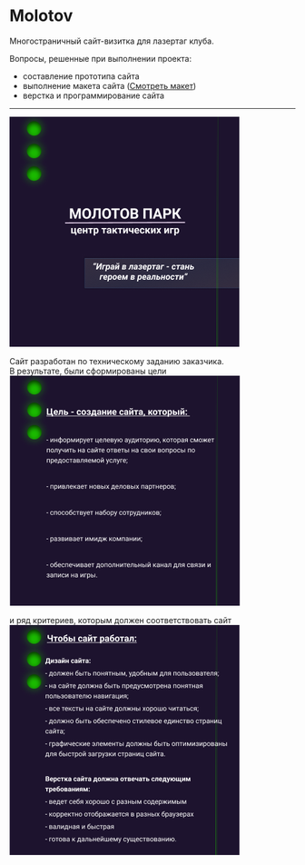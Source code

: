 # Molotov  

Многостраничный сайт-визитка для лазертаг клуба.  
  
Вопросы, решенные при выполнении проекта:  
+ составление прототипа сайта
+ выполнение макета сайта ([Cмотреть макет](https://www.figma.com/file/RDoJ9YubkIwn8FUsA8lijG/Molotov))
+ верстка и программирование сайта  
  
***  

![Image alt](https://github.com/Scanavik/Molotov/raw/main/img/pres1.png)  
  
Сайт разработан по техническому заданию заказчика.  
В результате, были сформированы цели  
![Image alt](https://github.com/Scanavik/Molotov/raw/main/img/pres2.png)  
  
и ряд критериев, которым должен соответствовать сайт  
![Image alt](https://github.com/Scanavik/Molotov/raw/main/img/pres3.png)  


